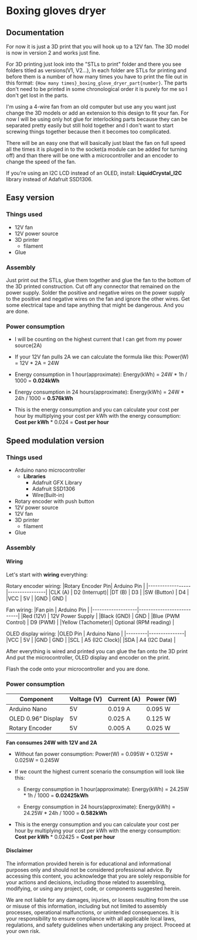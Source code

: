 # Boxing gloves dryer

## Documentation
For now it is just a 3D print that you will hook up to a 12V fan. The 3D model is now in version 2 and works just fine.

For 3D printing just look into the "STLs to print" folder and there you see folders titled as versions(V1, V2...), In each folder are STLs for printing and before them is a number of how many times you have to print the file out in this format:  `{How many times}_boxing_glove_dryer_part{number}`.
The parts don't need to be printed in some chronological order it is purely for me so I don't get lost in the parts.

I'm using a 4-wire fan from an old computer but use any you want just change the 3D models or add an extension to this design to fit your fan.
For now I will be using only hot glue for interlocking parts because they can be separated pretty easily but still hold together and I don't want to start screwing things together because then it becomes too complicated.

There will be an easy one that will basically just blast the fan on full speed all the times it is pluged in to the socket(a module can be added for turning off) and than there will be one with a microcontroller and an encoder to change the speed of the fan.

If you're using an I2C LCD instead of an OLED, install:   **LiquidCrystal_I2C** library instead of Adafruit SSD1306.

## Easy version
### Things used
 - 12V fan
 - 12V power source
 - 3D printer
   - filament
 - Glue

### Assembly
Just print out the STLs, glue them together and glue the fan to the bottom of the 3D printed construction. Cut off any connector that remained on the power supply. Solder the positive and negative wires on the power supply to the positive and negative wires on the fan and ignore the other wires. Get some electrical tape and tape anything that might be dangerous. And you are done.

### Power consumption
 - I will be counting on the highest current that I can get from my power source(2A)
  - If your 12V fan pulls 2A we can calculate the formula like this:
      Power(W) = 12V * 2A = 24W

   - Energy consumption in 1 hour(approximate):
      Energy(kWh) = 24W * 1h / 1000 = **0.024kWh**

   - Energy consumption in 24 hours(approximate):
      Energy(kWh) = 24W * 24h / 1000 = **0.576kWh**

  - This is the energy consumption and you can calculate your cost per hour by multiplying your cost per kWh with the energy consumption:   **Cost per kWh** * 0.024 = **Cost per hour**


## Speed modulation version
### Things used
 - Arduino nano microcontroller
   - **Libraries**
      - Adafruit GFX Library
      - Adafruit SSD1306
      - Wire(Built-in)
 - Rotary encoder with push button
 - 12V power source
 - 12V fan
 - 3D printer
   - filament
 - Glue

### Assembly
#### Wiring
Let's start with **wiring** everything:

Rotary encoder wiring:
|Rotary Encoder Pin|	Arduino Pin   |
|------------------|----------------|
|CLK (A)           |	D2 (Interrupt)|
|DT (B)            |	D3            |
|SW (Button)       |	D4            |
|VCC               |	5V            |
|GND               |	GND           |

Fan wiring:
|Fan pin            |	Arduino Pin               |
|-------------------|---------------------------|
|Red (12V)          |	12V Power Supply          |
|Black (GND)        |	GND                       |
|Blue (PWM Control) |	D9 (PWM)                  |
|Yellow (Tachometer)|	Optional (RPM reading)    |

OLED display wiring:
|OLED Pin	| Arduino Nano  |
|---------|---------------|
|VCC      |	5V            |
|GND      |	GND           |
|SCL      |	A5 (I2C Clock)|
|SDA      |	A4 (I2C Data) |

After everything is wired and printed you can glue the fan onto the 3D print And put the microcontroller, OLED display and encoder on the print.

Flash the code onto your microcontroller and you are done.

### Power consumption
|Component         |	Voltage (V)|	Current (A)|	Power (W)|
|------------------|-------------|-------------|-----------|
|Arduino Nano      |	5V         |	0.019 A    |	0.095 W  |
|OLED 0.96” Display|	5V         |	0.025 A    |	0.125 W  |
|Rotary Encoder    |	5V         |	0.005 A    |	0.025 W  |

**Fan consumes 24W with 12V and 2A**

 - Without fan power consumption:
      Power(W) = 0.095W + 0.125W + 0.025W = 0.245W
    
 - If we count the highest current scenario the consumption will look like this:
   - Energy consumption in 1 hour(approximate):
      Energy(kWh) = 24.25W * 1h / 1000 = **0.02425kWh**

   - Energy consumption in 24 hours(approximate):
      Energy(kWh) = 24.25W * 24h / 1000 = **0.582kWh**

  - This is the energy consumption and you can calculate your cost per hour by multiplying your cost per kWh with the energy consumption:   **Cost per kWh** * 0.02425 = **Cost per hour**



#### Disclaimer
The information provided herein is for educational and informational purposes only and should not be considered professional advice. By accessing this content, you acknowledge that you are solely responsible for your actions and decisions, including those related to assembling, modifying, or using any project, code, or components suggested herein.

We are not liable for any damages, injuries, or losses resulting from the use or misuse of this information, including but not limited to assembly processes, operational malfunctions, or unintended consequences. It is your responsibility to ensure compliance with all applicable local laws, regulations, and safety guidelines when undertaking any project. Proceed at your own risk.
